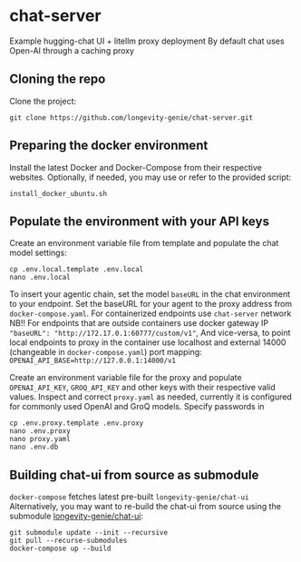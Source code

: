 # chat-server
Example hugging-chat UI + litellm proxy deployment
By default chat uses Open-AI through a caching proxy

## Cloning the repo
Clone the project:
```commandline
git clone https://github.com/longevity-genie/chat-server.git
```
## Preparing the docker environment
Install the latest Docker and Docker-Compose from their respective websites.
Optionally, if needed, you may use or refer to the provided script:
```commandline
install_docker_ubuntu.sh
```

## Populate the environment with your API keys
Create an environment variable file from template and populate the chat model settings:
```commandline
cp .env.local.template .env.local
nano .env.local
```
To insert your agentic chain, set the model `baseURL` in the chat environment to your endpoint. Set the baseURL for your agent to the proxy address from `docker-compose.yaml`.
For containerized endpoints use `chat-server` network
NB!! For endpoints that are outside containers use docker gateway IP 
`"baseURL": "http://172.17.0.1:60777/custom/v1"`,
And vice-versa, to point local endpoints to proxy in the container use localhost and external 14000 (changeable in `docker-compose.yaml`) port mapping: 
`OPENAI_API_BASE=http://127.0.0.1:14000/v1`

Create an environment variable file for the proxy and populate `OPENAI_API_KEY`, `GROQ_API_KEY` and other keys with their respective valid values.
Inspect and correct `proxy.yaml` as needed, currently it is configured for commonly used OpenAI and GroQ models.
Specify passwords in 
```commandline
cp .env.proxy.template .env.proxy
nano .env.proxy
nano proxy.yaml
nano .env.db
```
## Building chat-ui from source as submodule
`docker-compose` fetches latest pre-built `longevity-genie/chat-ui` 
Alternatively, you may want to re-build the chat-ui from source using the submodule [longevity-genie/chat-ui](https://github.com/longevity-genie/chat-ui): 
```commandline
git submodule update --init --recursive
git pull --recurse-submodules
docker-compose up --build
```


